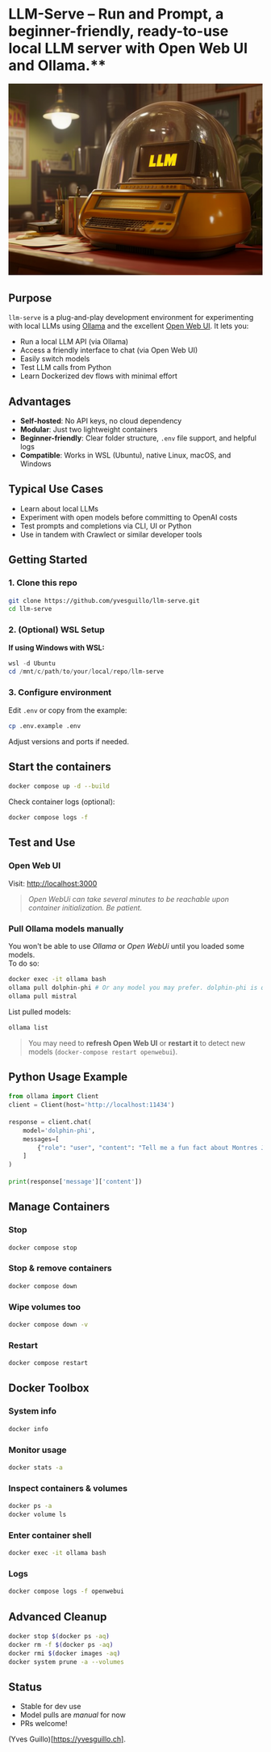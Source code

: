 # LLM-Serve – Run and Prompt, a beginner-friendly, ready-to-use local LLM server with Open Web UI and Ollama.**

![LLM-Serve](images/llm-serve.png)

## Purpose

`llm-serve` is a plug-and-play development environment for experimenting with local LLMs using [Ollama](https://ollama.com/) and the excellent [Open Web UI](https://github.com/open-webui/open-webui). It lets you:

- Run a local LLM API (via Ollama)
- Access a friendly interface to chat (via Open Web UI)
- Easily switch models
- Test LLM calls from Python
- Learn Dockerized dev flows with minimal effort

## Advantages

- **Self-hosted**: No API keys, no cloud dependency
- **Modular**: Just two lightweight containers
- **Beginner-friendly**: Clear folder structure, `.env` file support, and helpful logs
- **Compatible**: Works in WSL (Ubuntu), native Linux, macOS, and Windows

## Typical Use Cases

- Learn about local LLMs
- Experiment with open models before committing to OpenAI costs
- Test prompts and completions via CLI, UI or Python
- Use in tandem with Crawlect or similar developer tools

## Getting Started

### 1. Clone this repo

```bash
git clone https://github.com/yvesguillo/llm-serve.git
cd llm-serve
```

### 2. (Optional) WSL Setup

**If using Windows with WSL:**

```powershell
wsl -d Ubuntu
cd /mnt/c/path/to/your/local/repo/llm-serve
```

### 3. Configure environment

Edit `.env` or copy from the example:

```bash
cp .env.example .env
```

Adjust versions and ports if needed.

## Start the containers

```bash
docker compose up -d --build
```

Check container logs (optional):

```bash
docker compose logs -f
```

## Test and Use

### Open Web UI

Visit: [http://localhost:3000](http://localhost:3000)

> *Open WebUi can take several minutes to be reachable upon container initialization. Be patient.*

### Pull Ollama models manually
You won't be able to use *Ollama* or *Open WebUi* until you loaded some models.  
To do so:

```bash
docker exec -it ollama bash
ollama pull dolphin-phi # Or any model you may prefer. dolphin-phi is quite light, capable and perfect for testing.
ollama pull mistral
```

List pulled models:

```bash
ollama list
```

> You may need to **refresh Open Web UI** or **restart it** to detect new models (`docker-compose restart openwebui`).

## Python Usage Example

```python
from ollama import Client
client = Client(host='http://localhost:11434')

response = client.chat(
    model='dolphin-phi',
    messages=[
        {"role": "user", "content": "Tell me a fun fact about Montres Jaquet Droz."}
    ]
)

print(response['message']['content'])
```

## Manage Containers

### Stop

```bash
docker compose stop
```

### Stop & remove containers

```bash
docker compose down
```

### Wipe volumes too

```bash
docker compose down -v
```

### Restart

```bash
docker compose restart
```

## Docker Toolbox

### System info

```bash
docker info
```

### Monitor usage

```bash
docker stats -a
```

### Inspect containers & volumes

```bash
docker ps -a
docker volume ls
```

### Enter container shell

```bash
docker exec -it ollama bash
```

### Logs

```bash
docker compose logs -f openwebui
```

## Advanced Cleanup

```bash
docker stop $(docker ps -aq)
docker rm -f $(docker ps -aq)
docker rmi $(docker images -aq)
docker system prune -a --volumes
```

## Status

- Stable for dev use
- Model pulls are *manual* for now
- PRs welcome!

(Yves Guillo)[https://yvesguillo.ch].